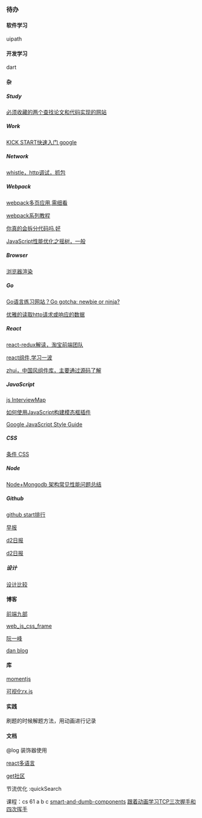 ###  待办

#### 软件学习 

uipath



#### 开发学习

dart



#### 杂

##### Study

[必须收藏的两个查找论文和代码实现的网站](https://mp.weixin.qq.com/s/gP0aCO9R8uto7mqA5KrVNw)

##### Work

[KICK START快速入门 google](https://abser.top/blog/kickstart%E6%8C%87%E5%8D%97/)



##### Network

[whistle，http调试，抓包](https://zhuanlan.zhihu.com/p/47029559)



##### Webpack

[webpack多页应用,需细看](https://github.com/lvzhenbang/webpack-play)

[webpack系列教程](https://segmentfault.com/a/1190000017834557)

[你真的会拆分代码吗,好](https://mp.weixin.qq.com/s?__biz=MzUxMzcxMzE5Ng==&mid=2247490234&idx=1&sn=a57614db8d5570eb4cf71c39d376ab46&chksm=f951aff9ce2626ef928250381d1914629393d75d75bbb124da6a3370bef94820132b07d11c6b&mpshare=1&scene=23&srcid=01094hCOdOckeg4crRiHe5xz#rd)

[JavaScript性能优化之摇树，一般](http://mp.weixin.qq.com/s?__biz=MzUxMzcxMzE5Ng==&mid=2247490230&idx=1&sn=7c407256e1d144631ea143f593311153&chksm=f951aff5ce2626e3c362361ac5473dcc231ffee12c8e5e9e34fd5b9b664b2cce3122b517e992&mpshare=1&scene=23&srcid=0109fyVv66SYSRewfZ52NGZV#rd)



##### Browser

[浏览器渲染](https://segmentfault.com/a/1190000017881320)



##### Go

[Go语言练习网站？Go gotcha: newbie or ninja?](https://yourbasic.org/golang/gotcha/)

[优雅的读取http请求或响应的数据](https://blog.thinkeridea.com/201902/go/you_ya_de_du_qu_http_qing_qiu_huo_xiang_ying_de_shu_ju_2.html)



##### React

[react-redux解读，淘宝前端团队](http://taobaofed.org/blog/2016/08/18/react-redux-connect/)

[react组件,学习一波](https://github.com/sheinsight/shineout)

[zhui，中国风组件库，主要通过源码了解](https://github.com/zhui-team/zhui)



##### JavaScript

[js InterviewMap](https://yuchengkai.cn/docs/frontend/)

[如何使用JavaScript构建模态框插件](https://www.w3cplus.com/javacript/building-your-own-javascript-modal-plugin.html)

[Google JavaScript Style Guide](https://google.github.io/styleguide/jsguide.html)

##### CSS

[条件 CSS](https://zhuanlan.zhihu.com/p/55795638)



##### Node

[Node+Mongodb 架构常见性能问题总结](https://zhuanlan.zhihu.com/p/56010506)

##### Github

[github start排行](http://githubrank.com/)

[早报](https://wubaiqing.github.io/zaobao/)

[d2日报](https://awesome.fairyever.com/daily/)

[d2日报](https://daily.fairyever.com/)



##### 设计

[设计比较](https://cantunsee.space/)



#### 博客

[前端九部](https://www.yuque.com/fe9/basic)

[web_js_css_frame](https://github.com/yyman001/web_js_css_frame)

[阮一峰](http://www.ruanyifeng.com/blog/)

[dan blog](https://overreacted.io/why-isnt-x-a-hook/)

#### 库

[momentjs](http://momentjs.com/)

[可视化rx.js](https://reactive.how/)



#### 实践

刷题的时候解题方法，用动画进行记录



#### 文档

@log  装饰器使用

[react多语言](https://phraseapp.com/blog/posts/react-i18n-best-libraries/?tdsourcetag=s_pctim_aiomsg)

[get社区](http://get.ftqq.com/528.card)

节流优化 :quickSearch

课程：cs 61 a b c
[smart-and-dumb-components](https://medium.com/@dan_abramov/smart-and-dumb-components-7ca2f9a7c7d0)
[跟着动画学习TCP三次握手和四次挥手](https://mp.weixin.qq.com/s/pSrKbVryn71kDVIXUtpXMA)